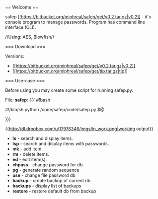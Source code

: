 == Welcome ==

safep [[https://bitbucket.org/miphreal/safep/get/v0.2.tar.gz|v0.2]] - it's console program to manage passwords. Program has command line interface (CLI).

//Using: AES, Blowfish//

=== Download ===

Versions:

* [[https://bitbucket.org/miphreal/safep/get/v0.2.tar.gz|v0.2]]
* [[https://bitbucket.org/miphreal/safep/get/tip.tar.gz|tip]]

=== Use-case ===

Before using you may create some script for running safep.py.

File: **safep**:
{{{
#!bash

#!/bin/sh
python /code/safep/code/safep.py $@

}}}

{{http://dl.dropbox.com/u/17976346/imgs/in_work.png|working output}}

* **ls** - search and display items. 
* **lsp** - search and display items with passwords.
* **mk** - add item.
* **rm** - delete items. 
* **ed** - edit item(s). 
* **chpass** - change password for db. 
* **pg** - generate random sequence
* **use** - change file password db
* **backup** - create backup of current db
* **backups** - display list of backups
* **restore** - restore default db from backup
